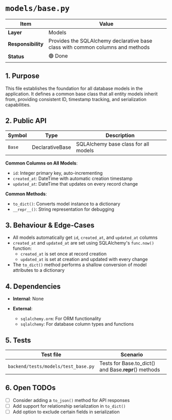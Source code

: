 # `models/base.py`

| Item | Value |
|------|-------|
| **Layer** | Models |
| **Responsibility** | Provides the SQLAlchemy declarative base class with common columns and methods |
| **Status** | 🟢 Done |

## 1. Purpose  
This file establishes the foundation for all database models in the application. It defines a common base class that all entity models inherit from, providing consistent ID, timestamp tracking, and serialization capabilities.

## 2. Public API  

| Symbol | Type | Description |
|--------|------|-------------|
| `Base` | DeclarativeBase | SQLAlchemy base class for all models |

**Common Columns on All Models**:
- `id`: Integer primary key, auto-incrementing
- `created_at`: DateTime with automatic creation timestamp
- `updated_at`: DateTime that updates on every record change

**Common Methods**:
- `to_dict()`: Converts model instance to a dictionary
- `__repr__()`: String representation for debugging

## 3. Behaviour & Edge-Cases  

- All models automatically get `id`, `created_at`, and `updated_at` columns
- `created_at` and `updated_at` are set using SQLAlchemy's `func.now()` function:
  - `created_at` is set once at record creation
  - `updated_at` is set at creation and updated with every change
- The `to_dict()` method performs a shallow conversion of model attributes to a dictionary

## 4. Dependencies  

- **Internal**: None

- **External**:
  - `sqlalchemy.orm`: For ORM functionality
  - `sqlalchemy`: For database column types and functions

## 5. Tests  

| Test file | Scenario |
|-----------|----------|
| `backend/tests/models/test_base.py` | Tests for Base.to_dict() and Base.__repr__() methods |

## 6. Open TODOs  
- [ ] Consider adding a `to_json()` method for API responses
- [ ] Add support for relationship serialization in `to_dict()`
- [ ] Add option to exclude certain fields in serialization
